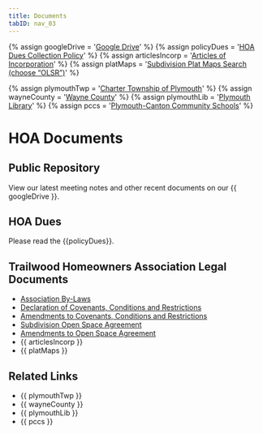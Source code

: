 ```yaml
---
title: Documents
tabID: nav_03
---
```


{% assign googleDrive    = '<a target="_blank" title="Our Google Drive" href="https://drive.google.com/drive/folders/0Byd7ttCcQ-aQWHdKM1RsQTRnZTA?resourcekey=0-_WLmllmyEivKzCLfKJ_WAQ&usp=sharing">Google Drive</a>' %}
{% assign policyDues     = '<a target="_blank" title="Link to Policy Letter" href="documents/dues-collection-policy.pdf">HOA Dues Collection Policy</a>' %}
{% assign articlesIncorp = '<a target="_blank" title="State of Michigan website" href="https://cofs.lara.state.mi.us/CorpWeb/CorpSearch/CorpSummary.aspx?token=nBxILn58HwVtv4JMRDwTm1cWblopjmzIgq3FCQzRMH7Z0mRAdeXC1AVATkaK0Jzoj5abe/vuGGht50MgU69hLLrTytBpPlyT6nPq9mtBYi09kDVBtFq4KNAd11gwyjNazJnQMPEF7N87R0XxKsXvIeeWtMYoe1O5dZSJzrRNom4qAkGY85SNFw50ZUF3soAj9JyX5G7HeOlGdvPwRJ+xp6Lxsiz20cLTG+UQ+JqrO42XSGOODSF9ZwrllNh0RC9BADssyXtQe/sTCGjZwp44Ouwq1r0AnNrgms9e2kcbqarm4QK1lEctgFfEuwhyMP5GNdLQawdTc55mB8mWFJ0xItjj/Mh8oe0z">Articles of Incorporation</a>' %}
{% assign platMaps       = '<a target="_blank" title="State of Michigan website" href="https://aca-prod.accela.com/LARA/Default.aspx">Subdivision Plat Maps Search (choose “OLSR”)</a>' %}

{% assign plymouthTwp = '<a target="_blank" title="" href="http://www.plymouthtwp.org/">Charter Township of Plymouth</a>' %}
{% assign wayneCounty = '<a target="_blank" title="" href="http://www.waynecounty.com/">Wayne County</a>' %}
{% assign plymouthLib = '<a target="_blank" title="" href="http://www.plymouthlibrary.org/">Plymouth Library</a>' %}
{% assign pccs        = '<a target="_blank" title="" href="https://www.pccsk12.com/">Plymouth-Canton Community Schools</a>' %}

  [1]: /bylaws.html "Page on this sit with by-laws"
  [2]: /documents/covenants.pdf "PDF Document"
  [3]: /documents/covenants-amendments.pdf "PDF Document"
  [4]: /documents/open-space-agreement.pdf "PDF Document"
  [5]: /documents/open-space-amendments.pdf "PDF Document"


# HOA Documents

## Public Repository

View our latest meeting notes and other recent documents on our {{ googleDrive }}.


## HOA Dues

Please read the {{policyDues}}.


## Trailwood Homeowners Association Legal Documents

- [Association By-Laws][1]
- [Declaration of Covenants, Conditions and Restrictions][2]
- [Amendments to Covenants, Conditions and Restrictions][3]
- [Subdivision Open Space Agreement][4]
- [Amendments to Open Space Agreement][5]
- {{ articlesIncorp }}
- {{ platMaps }}


## Related Links

- {{ plymouthTwp }}
- {{ wayneCounty }}
- {{ plymouthLib }}
- {{ pccs }}
